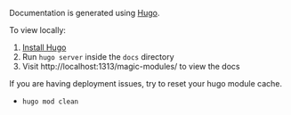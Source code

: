 Documentation is generated using [Hugo](https://gohugo.io/).

To view locally:

1. [Install Hugo](https://gohugo.io/installation/)
2. Run `hugo server` inside the `docs` directory
3. Visit http://localhost:1313/magic-modules/ to view the docs


If you are having deployment issues, try to reset your hugo module cache.
* `hugo mod clean`